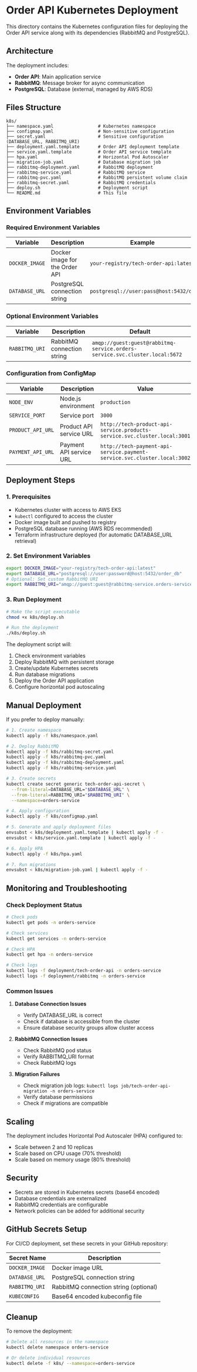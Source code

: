 # Order API Kubernetes Deployment

This directory contains the Kubernetes configuration files for deploying the Order API service along with its dependencies (RabbitMQ and PostgreSQL).

## Architecture

The deployment includes:
- **Order API**: Main application service
- **RabbitMQ**: Message broker for async communication
- **PostgreSQL**: Database (external, managed by AWS RDS)

## Files Structure

```
k8s/
├── namespace.yaml                 # Kubernetes namespace
├── configmap.yaml                 # Non-sensitive configuration
├── secret.yaml                    # Sensitive configuration (DATABASE_URL, RABBITMQ_URI)
├── deployment.yaml.template       # Order API deployment template
├── service.yaml.template          # Order API service template
├── hpa.yaml                       # Horizontal Pod Autoscaler
├── migration-job.yaml             # Database migration job
├── rabbitmq-deployment.yaml       # RabbitMQ deployment
├── rabbitmq-service.yaml          # RabbitMQ service
├── rabbitmq-pvc.yaml              # RabbitMQ persistent volume claim
├── rabbitmq-secret.yaml           # RabbitMQ credentials
├── deploy.sh                      # Deployment script
└── README.md                      # This file
```

## Environment Variables

### Required Environment Variables

| Variable | Description | Example |
|----------|-------------|---------|
| `DOCKER_IMAGE` | Docker image for the Order API | `your-registry/tech-order-api:latest` |
| `DATABASE_URL` | PostgreSQL connection string | `postgresql://user:pass@host:5432/db` |

### Optional Environment Variables

| Variable | Description | Default |
|----------|-------------|---------|
| `RABBITMQ_URI` | RabbitMQ connection string | `amqp://guest:guest@rabbitmq-service.orders-service.svc.cluster.local:5672` |

### Configuration from ConfigMap

| Variable | Description | Value |
|----------|-------------|-------|
| `NODE_ENV` | Node.js environment | `production` |
| `SERVICE_PORT` | Service port | `3000` |
| `PRODUCT_API_URL` | Product API service URL | `http://tech-product-api-service.products-service.svc.cluster.local:3001` |
| `PAYMENT_API_URL` | Payment API service URL | `http://tech-payment-api-service.payment-service.svc.cluster.local:3002` |

## Deployment Steps

### 1. Prerequisites

- Kubernetes cluster with access to AWS EKS
- `kubectl` configured to access the cluster
- Docker image built and pushed to registry
- PostgreSQL database running (AWS RDS recommended)
- Terraform infrastructure deployed (for automatic DATABASE_URL retrieval)

### 2. Set Environment Variables

```bash
export DOCKER_IMAGE="your-registry/tech-order-api:latest"
export DATABASE_URL="postgresql://user:password@host:5432/order_db"
# Optional: Set custom RabbitMQ URI
export RABBITMQ_URI="amqp://guest:guest@rabbitmq-service.orders-service.svc.cluster.local:5672"
```

### 3. Run Deployment

```bash
# Make the script executable
chmod +x k8s/deploy.sh

# Run the deployment
./k8s/deploy.sh
```

The deployment script will:
1. Check environment variables
2. Deploy RabbitMQ with persistent storage
3. Create/update Kubernetes secrets
4. Run database migrations
5. Deploy the Order API application
6. Configure horizontal pod autoscaling

## Manual Deployment

If you prefer to deploy manually:

```bash
# 1. Create namespace
kubectl apply -f k8s/namespace.yaml

# 2. Deploy RabbitMQ
kubectl apply -f k8s/rabbitmq-secret.yaml
kubectl apply -f k8s/rabbitmq-pvc.yaml
kubectl apply -f k8s/rabbitmq-deployment.yaml
kubectl apply -f k8s/rabbitmq-service.yaml

# 3. Create secrets
kubectl create secret generic tech-order-api-secret \
  --from-literal=DATABASE_URL="$DATABASE_URL" \
  --from-literal=RABBITMQ_URI="$RABBITMQ_URI" \
  --namespace=orders-service

# 4. Apply configuration
kubectl apply -f k8s/configmap.yaml

# 5. Generate and apply deployment files
envsubst < k8s/deployment.yaml.template | kubectl apply -f -
envsubst < k8s/service.yaml.template | kubectl apply -f -

# 6. Apply HPA
kubectl apply -f k8s/hpa.yaml

# 7. Run migrations
envsubst < k8s/migration-job.yaml | kubectl apply -f -
```

## Monitoring and Troubleshooting

### Check Deployment Status

```bash
# Check pods
kubectl get pods -n orders-service

# Check services
kubectl get services -n orders-service

# Check HPA
kubectl get hpa -n orders-service

# Check logs
kubectl logs -f deployment/tech-order-api -n orders-service
kubectl logs -f deployment/rabbitmq -n orders-service
```

### Common Issues

1. **Database Connection Issues**
   - Verify DATABASE_URL is correct
   - Check if database is accessible from the cluster
   - Ensure database security groups allow cluster access

2. **RabbitMQ Connection Issues**
   - Check RabbitMQ pod status
   - Verify RABBITMQ_URI format
   - Check RabbitMQ logs

3. **Migration Failures**
   - Check migration job logs: `kubectl logs job/tech-order-api-migration -n orders-service`
   - Verify database permissions
   - Check if migrations are compatible

## Scaling

The deployment includes Horizontal Pod Autoscaler (HPA) configured to:
- Scale between 2 and 10 replicas
- Scale based on CPU usage (70% threshold)
- Scale based on memory usage (80% threshold)

## Security

- Secrets are stored in Kubernetes secrets (base64 encoded)
- Database credentials are externalized
- RabbitMQ credentials are configurable
- Network policies can be added for additional security

## GitHub Secrets Setup

For CI/CD deployment, set these secrets in your GitHub repository:

| Secret Name | Description |
|-------------|-------------|
| `DOCKER_IMAGE` | Docker image URL |
| `DATABASE_URL` | PostgreSQL connection string |
| `RABBITMQ_URI` | RabbitMQ connection string (optional) |
| `KUBECONFIG` | Base64 encoded kubeconfig file |

## Cleanup

To remove the deployment:

```bash
# Delete all resources in the namespace
kubectl delete namespace orders-service

# Or delete individual resources
kubectl delete -f k8s/ --namespace=orders-service
``` 